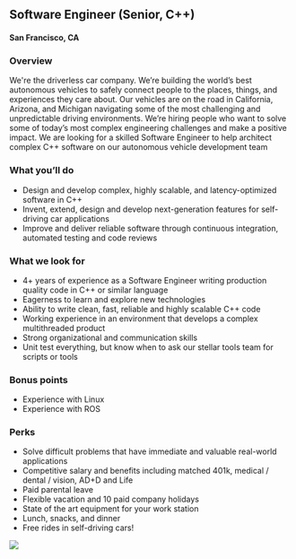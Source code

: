 ## Software Engineer (Senior, C++)
#### San Francisco, CA

### Overview
We're the driverless car company. We’re building the world’s best autonomous vehicles to safely connect people to the places, things, and experiences they care about.
Our vehicles are on the road in California, Arizona, and Michigan navigating some of the most challenging and unpredictable driving environments. We’re hiring people who want to solve some of today’s most complex engineering challenges and make a positive impact.
We are looking for a skilled Software Engineer to help architect complex C++ software on our autonomous vehicle development team

### What you’ll do
+	Design and develop complex, highly scalable, and latency-optimized software in C++
+	Invent, extend, design and develop next-generation features for self-driving car applications
+	Improve and deliver reliable software through continuous integration, automated testing and code reviews

### What we look for
+	4+ years of experience as a Software Engineer writing production quality code in C++ or similar language
+	Eagerness to learn and explore new technologies
+	Ability to write clean, fast, reliable and highly scalable C++ code
+	Working experience in an environment that develops a complex multithreaded product
+	Strong organizational and communication skills
+	Unit test everything, but know when to ask our stellar tools team for scripts or tools

### Bonus points
+	Experience with Linux
+	Experience with ROS

### Perks
+	Solve difficult problems that have immediate and valuable real-world applications
+	Competitive salary and benefits including matched 401k, medical / dental / vision, AD+D and Life
+	Paid parental leave
+	Flexible vacation and 10 paid company holidays
+	State of the art equipment for your work station
+	Lunch, snacks, and dinner
+	Free rides in self-driving cars!


[<img src='https://dabuttonfactory.com/button.png?t=Learn+More&f=Calibri-Bold&ts=24&tc=fff&hp=20&vp=8&c=5&bgt=unicolored&bgc=29aafe'>](https://letsrockit.co/job/q3j1axnl-software-engineer-senior-c)
